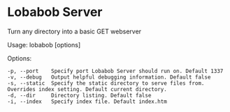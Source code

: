 # Lobabob Server
Turn any directory into a basic GET webserver

  Usage: lobabob [options]

  Options:
    
    -p, --port    Specify port Lobabob Server should run on. Default 1337
    -v, --debug   Output helpful debugging information. Default false
    -s, --static  Specify the static directory to serve files from. Overrides index setting. Default current directory.
    -d, --dir     Directory listing. Default false
    -i, --index   Specify index file. Default index.htm
